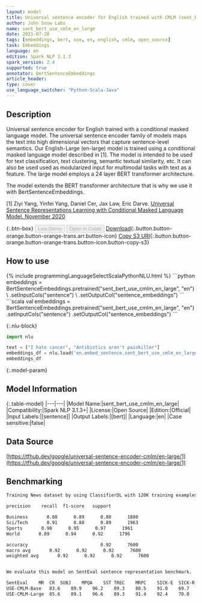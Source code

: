 ```yaml
---
layout: model
title: Universal sentence encoder for English trained with CMLM (sent_bert_use_cmlm_en_large)
author: John Snow Labs
name: sent_bert_use_cmlm_en_large
date: 2021-07-20
tags: [embeddings, bert, use, en, english, cmlm, open_source]
task: Embeddings
language: en
edition: Spark NLP 3.1.3
spark_version: 2.4
supported: true
annotator: BertSentenceEmbeddings
article_header:
type: cover
use_language_switcher: "Python-Scala-Java"
---
```


## Description

Universal sentence encoder for English trained with a conditional masked language model. The universal sentence encoder family of models maps the text into high dimensional vectors that capture sentence-level semantics. Our English-Large (en-large) model is trained using a conditional masked language model described in [1]. The model is intended to be used for text classification, text clustering, semantic textual similarity, etc. It can also be used used as modularized input for multimodal tasks with text as a feature. The large model employs a 24 layer BERT transformer architecture.



The model extends the BERT transformer architecture that is why we use it with BertSentenceEmbeddings.

[1] Ziyi Yang, Yinfei Yang, Daniel Cer, Jax Law, Eric Darve. [Universal Sentence Representations Learning with Conditional Masked Language Model. November 2020](https://openreview.net/forum?id=WDVD4lUCTzU)

{:.btn-box}
<button class="button button-orange" disabled>Live Demo</button>
<button class="button button-orange" disabled>Open in Colab</button>
[Download](https://s3.amazonaws.com/auxdata.johnsnowlabs.com/public/models/sent_bert_use_cmlm_en_large_en_3.1.3_2.4_1626783107796.zip){:.button.button-orange.button-orange-trans.arr.button-icon}
[Copy S3 URI](s3://auxdata.johnsnowlabs.com/public/models/sent_bert_use_cmlm_en_large_en_3.1.3_2.4_1626783107796.zip){:.button.button-orange.button-orange-trans.button-icon.button-copy-s3}

## How to use



<div class="tabs-box" markdown="1">
{% include programmingLanguageSelectScalaPythonNLU.html %}
```python
embeddings = BertSentenceEmbeddings.pretrained("sent_bert_use_cmlm_en_large", "en") \
.setInputCols("sentence") \
.setOutputCol("sentence_embeddings")
```
```scala
val embeddings = BertSentenceEmbeddings.pretrained("sent_bert_use_cmlm_en_large", "en")
.setInputCols("sentence")
.setOutputCol("sentence_embeddings")
```

{:.nlu-block}
```python
import nlu

text = ["I hate cancer", "Antibiotics aren't painkiller"]
embeddings_df = nlu.load('en.embed_sentence.sent_bert_use_cmlm_en_large').predict(text, output_level='sentence')
embeddings_df
```
</div>

{:.model-param}
## Model Information

{:.table-model}
|---|---|
|Model Name:|sent_bert_use_cmlm_en_large|
|Compatibility:|Spark NLP 3.1.3+|
|License:|Open Source|
|Edition:|Official|
|Input Labels:|[sentence]|
|Output Labels:|[bert]|
|Language:|en|
|Case sensitive:|false|

## Data Source

[https://tfhub.dev/google/universal-sentence-encoder-cmlm/en-large/1](https://tfhub.dev/google/universal-sentence-encoder-cmlm/en-large/1)

## Benchmarking

```bash
Training News dataset by using ClassifierDL with 120K training examples:

precision    recall  f1-score   support

Business       0.88      0.89      0.88      1880
Sci/Tech       0.91      0.88      0.89      1963
Sports       0.98      0.95      0.97      1961
World       0.89      0.94      0.92      1796

accuracy                           0.92      7600
macro avg       0.92      0.92      0.92      7600
weighted avg       0.92      0.92      0.92      7600


We evaluate this model on SentEval sentence representation benchmark.

SentEval	MR	CR	SUBJ	MPQA	SST	TREC	MRPC	SICK-E	SICK-R	Avg
USE-CMLM-Base	83.6	89.9	96.2	89.3	88.5	91.0	69.7	82.3	83.4	86.0
USE-CMLM-Large	85.6	89.1	96.6	89.3	91.4	92.4	70.0	82.2	84.5	86.8
```